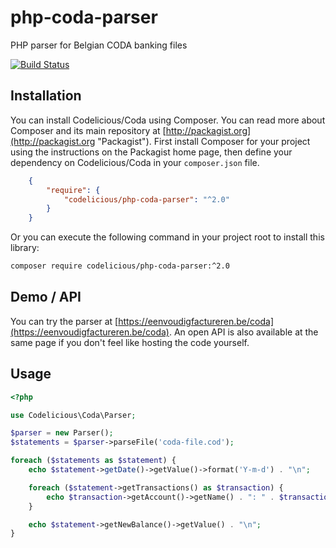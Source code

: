 # php-coda-parser
PHP parser for Belgian CODA banking files

[![Build Status](https://secure.travis-ci.org/wimverstuyf/php-coda-parser.png?branch=master)](https://travis-ci.org/wimverstuyf/php-coda-parser)

## Installation

You can install Codelicious/Coda using Composer. You can read more about Composer and its main repository at
[http://packagist.org](http://packagist.org "Packagist"). First install Composer for your project using the instructions on the
Packagist home page, then define your dependency on Codelicious/Coda in your `composer.json` file.

```json
    {
        "require": {
            "codelicious/php-coda-parser": "^2.0"
        }
    }
```

Or you can execute the following command in your project root to install this library:

```sh
composer require codelicious/php-coda-parser:^2.0
```

## Demo / API

You can try the parser at [https://eenvoudigfactureren.be/coda](https://eenvoudigfactureren.be/coda). 
An open API is also available at the same page if you don't feel like hosting the code yourself.


## Usage

```php
<?php

use Codelicious\Coda\Parser;

$parser = new Parser();
$statements = $parser->parseFile('coda-file.cod');

foreach ($statements as $statement) {
    echo $statement->getDate()->getValue()->format('Y-m-d') . "\n";

    foreach ($statement->getTransactions() as $transaction) {
        echo $transaction->getAccount()->getName() . ": " . $transaction->getAmount()->getValue() . "\n";
    }

    echo $statement->getNewBalance()->getValue() . "\n";
}
```
